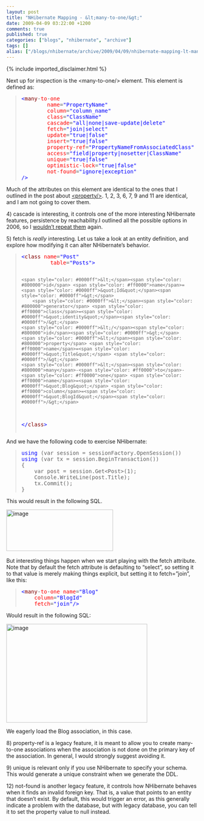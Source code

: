 ```yaml
---
layout: post
title: "NHibernate Mapping - &lt;many-to-one/&gt;"
date: 2009-04-09 03:22:00 +1200
comments: true
published: true
categories: ["blogs", "nhibernate", "archive"]
tags: []
alias: ["/blogs/nhibernate/archive/2009/04/09/nhibernate-mapping-lt-many-to-one-gt.aspx"]
---
```

<!-- more -->
{% include imported_disclaimer.html %}
<p>Next up for inspection is the &lt;many-to-one/&gt; element. This element is defined as:</p>  <blockquote>   <pre><span style="color: #0000ff">&lt;</span><span style="color: #800000">many</span>-<span style="color: #ff0000">to</span>-<span style="color: #ff0000">one</span>
        <span style="color: #ff0000">name</span>=<span style="color: #0000ff">&quot;PropertyName&quot;</span>                                (<span style="color: #ff0000">1</span>)
        <span style="color: #ff0000">column</span>=<span style="color: #0000ff">&quot;column_name&quot;</span>                               (<span style="color: #ff0000">2</span>)
        <span style="color: #ff0000">class</span>=<span style="color: #0000ff">&quot;ClassName&quot;</span>                                  (<span style="color: #ff0000">3</span>)
        <span style="color: #ff0000">cascade</span>=<span style="color: #0000ff">&quot;all|none|save-update|delete&quot;</span>              (<span style="color: #ff0000">4</span>)
        <span style="color: #ff0000">fetch</span>=<span style="color: #0000ff">&quot;join|select&quot;</span>                                (<span style="color: #ff0000">5</span>)
        <span style="color: #ff0000">update</span>=<span style="color: #0000ff">&quot;true|false&quot;</span>                                (<span style="color: #ff0000">6</span>)
        <span style="color: #ff0000">insert</span>=<span style="color: #0000ff">&quot;true|false&quot;</span>                                (<font color="#ff0000">7</font>)
        <span style="color: #ff0000">property</span>-<span style="color: #ff0000">ref</span>=<span style="color: #0000ff">&quot;PropertyNameFromAssociatedClass&quot;</span>     (<font color="#ff0000">8</font>)
        <span style="color: #ff0000">access</span>=<span style="color: #0000ff">&quot;field|property|nosetter|ClassName&quot;</span>         (<font color="#ff0000">9</font>)
        <span style="color: #ff0000">unique</span>=<span style="color: #0000ff">&quot;true|false&quot;</span>                                (<font color="#ff0000">10</font>)
        <span style="color: #ff0000">optimistic</span>-<span style="color: #ff0000">lock</span>=<span style="color: #0000ff">&quot;true|false&quot;</span>                       (<span style="color: #ff0000">11</span>)
        <span style="color: #ff0000">not</span>-<span style="color: #ff0000">found</span>=<span style="color: #0000ff">&quot;ignore|exception&quot;</span>                       (<span style="color: #ff0000">12</span>)
<span style="color: #0000ff">/&gt;</span></pre>
</blockquote>

<p>Much of the attributes on this element are identical to the ones that I outlined in the post about <a href="http://ayende.com/Blog/archive/2009/04/07/nhibernate-mapping-ltpropertygt.aspx">&lt;property/&gt;</a>. 1, 2, 3, 6, 7, 9 and 11 are identical, and I am not going to cover them.</p>

<p>4) cascade is interesting, it controls one of the more interesting NHibernate features, persistence by reachability.I outlined all the possible options in 2006, so I <a href="http://ayende.com/Blog/archive/2006/12/02/NHibernateCascadesTheDifferentBetweenAllAlldeleteorphansAndSaveupdate.aspx">wouldn’t repeat them</a> again.</p>

<p>5) fetch is <em>really </em>interesting. Let us take a look at an entity definition, and explore how modifying it can alter NHibernate’s behavior.</p>

<blockquote>
  <pre><span style="color: #0000ff">&lt;</span><span style="color: #800000">class</span> <span style="color: #ff0000">name</span>=<span style="color: #0000ff">&quot;Post&quot;</span>
		 <span style="color: #ff0000">table</span>=<span style="color: #0000ff">&quot;Posts&quot;</span><span style="color: #0000ff">&gt;</span>
  
	<span style="color: #0000ff">&lt;</span><span style="color: #800000">id</span> <span style="color: #ff0000">name</span>=<span style="color: #0000ff">&quot;Id&quot;</span><span style="color: #0000ff">&gt;</span>
		<span style="color: #0000ff">&lt;</span><span style="color: #800000">generator</span> <span style="color: #ff0000">class</span>=<span style="color: #0000ff">&quot;identity&quot;</span><span style="color: #0000ff">/&gt;</span>
	<span style="color: #0000ff">&lt;/</span><span style="color: #800000">id</span><span style="color: #0000ff">&gt;</span>
	<span style="color: #0000ff">&lt;</span><span style="color: #800000">property</span> <span style="color: #ff0000">name</span>=<span style="color: #0000ff">&quot;Title&quot;</span> <span style="color: #0000ff">/&gt;</span>
	<span style="color: #0000ff">&lt;</span><span style="color: #800000">many</span>-<span style="color: #ff0000">to</span>-<span style="color: #ff0000">one</span> <span style="color: #ff0000">name</span>=<span style="color: #0000ff">&quot;Blog&quot;</span> <span style="color: #ff0000">column</span>=<span style="color: #0000ff">&quot;BlogId&quot;</span><span style="color: #0000ff">/&gt;</span>
<span style="color: #0000ff">&lt;/</span><span style="color: #800000">class</span><span style="color: #0000ff">&gt;</span></pre>
</blockquote>

<p>And we have the following code to exercise NHibernate:</p>

<blockquote>
  <pre><span style="color: #0000ff">using</span> (var session = sessionFactory.OpenSession())
<span style="color: #0000ff">using</span> (var tx = session.BeginTransaction())
{
	var post = session.Get&lt;Post&gt;(1);
	Console.WriteLine(post.Title);
	tx.Commit();
}</pre>
</blockquote>

<p>This would result in the following SQL.</p>

<p><a href="http://nhforge.org/cfs-file.ashx/__key/CommunityServer.Blogs.Components.WeblogFiles/nhibernate/image_5F00_128440AF.png"><img title="image" style="border-top-width: 0px; display: inline; border-left-width: 0px; border-bottom-width: 0px; border-right-width: 0px" height="109" alt="image" src="http://nhforge.org/cfs-file.ashx/__key/CommunityServer.Blogs.Components.WeblogFiles/nhibernate/image_5F00_thumb_5F00_71FF91AD.png" width="281" border="0" /></a>&#160;</p>

<p>But interesting things happen when we start playing with the fetch attribute. Note that by default the fetch attribute is defaulting to “select”, so setting it to that value is merely making things explicit, but setting it to fetch=”join”, like this:</p>

<blockquote>
  <pre><span style="color: #0000ff">&lt;</span><span style="color: #800000">many</span>-<span style="color: #ff0000">to</span>-<span style="color: #ff0000">one</span> <span style="color: #ff0000">name</span>=<span style="color: #0000ff">&quot;Blog&quot;</span> 
	<span style="color: #ff0000">column</span>=<span style="color: #0000ff">&quot;BlogId&quot;</span>
	<span style="color: #ff0000">fetch</span>=<span style="color: #0000ff">&quot;join&quot;</span><span style="color: #0000ff">/&gt;</span></pre>
</blockquote>

<p>Would result in the following SQL:</p>

<p><a href="http://nhforge.org/cfs-file.ashx/__key/CommunityServer.Blogs.Components.WeblogFiles/nhibernate/image_5F00_0A91BFAF.png"><img title="image" style="border-top-width: 0px; display: inline; border-left-width: 0px; border-bottom-width: 0px; border-right-width: 0px" height="260" alt="image" src="http://nhforge.org/cfs-file.ashx/__key/CommunityServer.Blogs.Components.WeblogFiles/nhibernate/image_5F00_thumb_5F00_4BC259B7.png" width="371" border="0" /></a> </p>

<p></p>

<p>We eagerly load the Blog association, in this case.</p>

<p>8) property-ref is a legacy feature, it is meant to allow you to create many-to-one associations when the association is not done on the primary key of the association. In general, I would strongly suggest avoiding it.</p>

<p>9) unique is relevant only if you use NHibernate to specify your schema. This would generate a unique constraint when we generate the DDL.</p>

<p>12) not-found is another legacy feature, it controls how NHibernate behaves when it finds an invalid foreign key. That is, a value that points to an entity that doesn’t exist. By default, this would trigger an error, as this generally indicate a problem with the database, but with legacy database, you can tell it to set the property value to null instead.</p>
